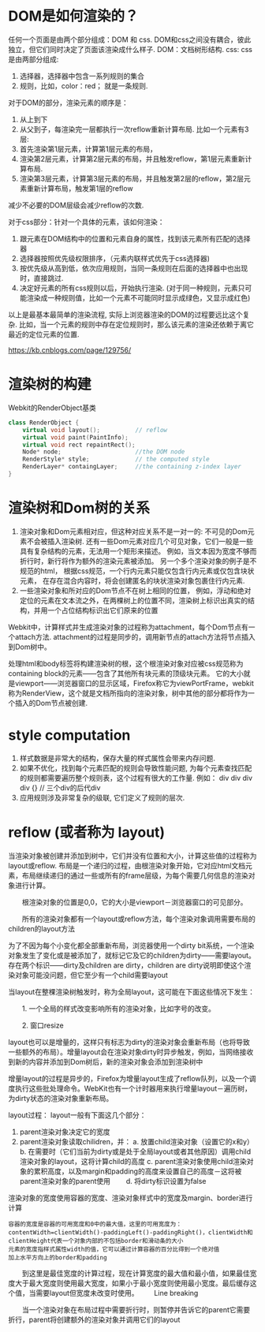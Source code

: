 # DOM是如何渲染的？
任何一个页面是由两个部分组成：DOM 和 css. 
DOM和css之间没有耦合，彼此独立，但它们同时决定了页面该渲染成什么样子.
DOM：文档树形结构.
css: css是由两部分组成:
1. 选择器，选择器中包含一系列规则的集合
2. 规则，比如，color：red； 就是一条规则.

对于DOM的部分，渲染元素的顺序是：
1. 从上到下
2. 从父到子，每渲染完一层都执行一次reflow重新计算布局.
比如一个元素有3层:
1. 首先渲染第1层元素，计算第1层元素的布局，
2. 渲染第2层元素，计算第2层元素的布局，并且触发reflow，第1层元素重新计算布局.
3. 渲染第3层元素，计算第3层元素的布局，并且触发第2层的reflow，第2层元素重新计算布局，触发第1层的reflow

减少不必要的DOM层级会减少reflow的次数.

对于css部分：针对一个具体的元素，该如何渲染：
1. 跟元素在DOM结构中的位置和元素自身的属性，找到该元素所有匹配的选择器
2. 选择器按照优先级权限排序，（元素内联样式优先于css选择器)
3. 按优先级从高到低，依次应用规则，当同一条规则在后面的选择器中也出现时，直接跳过.
4. 决定好元素的所有css规则以后，开始执行渲染. 
(对于同一种规则，元素只可能渲染成一种规则值，比如一个元素不可能同时显示成绿色，又显示成红色)

以上是最基本最简单的渲染流程, 实际上浏览器渲染的DOM的过程要远比这个复杂.
比如，当一个元素的规则中存在定位规则时，那么该元素的渲染还依赖于离它最近的定位元素的位置.



https://kb.cnblogs.com/page/129756/
# 渲染树的构建
Webkit的RenderObject基类
```c++
class RenderObject {
    virtual void layout();          // reflow
    virtual void paint(PaintInfo);
    virtual void rect repaintRect();
    Node* node;                     //the DOM node
    RenderStyle* style;             // the computed style
    RenderLayer* containgLayer;     //the containing z-index layer
}
```
# 渲染树和Dom树的关系
1. 渲染对象和Dom元素相对应，但这种对应关系不是一对一的:
不可见的Dom元素不会被插入渲染树.
还有一些Dom元素对应几个可见对象，它们一般是一些具有复杂结构的元素，无法用一个矩形来描述。
例如，当文本因为宽度不够而折行时，新行将作为额外的渲染元素被添加。
另一个多个渲染对象的例子是不规范的html，
根据css规范，一个行内元素只能仅包含行内元素或仅包含块状元素，
在存在混合内容时，将会创建匿名的块状渲染对象包裹住行内元素.
2. 一些渲染对象和所对应的Dom节点不在树上相同的位置，
例如，浮动和绝对定位的元素在文本流之外，在两棵树上的位置不同，渲染树上标识出真实的结构，并用一个占位结构标识出它们原来的位置

Webkit中，计算样式并生成渲染对象的过程称为attachment，每个Dom节点有一个attach方法.
attachment的过程是同步的，调用新节点的attach方法将节点插入到Dom树中。

处理html和body标签将构建渲染树的根，这个根渲染对象对应被css规范称为containing block的元素——包含了其他所有块元素的顶级块元素。
它的大小就是viewport——浏览器窗口的显示区域，Firefox称它为viewPortFrame，webkit称为RenderView，这个就是文档所指向的渲染对象，树中其他的部分都将作为一个插入的Dom节点被创建.

# style computation
1. 样式数据是非常大的结构，保存大量的样式属性会带来内存问题.
2. 如果不优化，找到每个元素匹配的规则会导致性能问题, 为每个元素查找匹配的规则都需要遍历整个规则表，这个过程有很大的工作量. 
例如： div div div div {} // 三个div的后代div
3. 应用规则涉及非常复杂的级联, 它们定义了规则的层次.



# reflow (或者称为 layout)
当渲染对象被创建并添加到树中，它们并没有位置和大小，计算这些值的过程称为layout或reflow.
布局是一个递归的过程，由根渲染对象开始，它对应html文档元素，布局继续递归的通过一些或所有的frame层级，为每个需要几何信息的渲染对象进行计算。

　　根渲染对象的位置是0,0，它的大小是viewport－浏览器窗口的可见部分。

　　所有的渲染对象都有一个layout或reflow方法，每个渲染对象调用需要布局的children的layout方法

为了不因为每个小变化都全部重新布局，浏览器使用一个dirty bit系统，一个渲染对象发生了变化或是被添加了，就标记它及它的children为dirty——需要layout。
存在两个标识——dirty及children are dirty，children are dirty说明即使这个渲染对象可能没问题，但它至少有一个child需要layout



当layout在整棵渲染树触发时，称为全局layout，这可能在下面这些情况下发生：

　　1. 一个全局的样式改变影响所有的渲染对象，比如字号的改变。

　　2. 窗口resize



layout也可以是增量的，这样只有标志为dirty的渲染对象会重新布局（也将导致一些额外的布局）。增量layout会在渲染对象dirty时异步触发，例如，当网络接收到新的内容并添加到Dom树后，新的渲染对象会添加到渲染树中

增量layout的过程是异步的，Firefox为增量layout生成了reflow队列，以及一个调度执行这些批处理命令。WebKit也有一个计时器用来执行增量layout－遍历树，为dirty状态的渲染对象重新布局。


layout过程：
layout一般有下面这几个部分：
1. parent渲染对象决定它的宽度
2. parent渲染对象读取chilidren，并：
    a. 放置child渲染对象（设置它的x和y）
    b. 在需要时（它们当前为dirty或是处于全局layout或者其他原因）调用child渲染对象的layout，这将计算child的高度
    c. parent渲染对象使用child渲染对象的累积高度，以及margin和padding的高度来设置自己的高度－这将被parent渲染对象的parent使用
　　d. 将dirty标识设置为false

渲染对象的宽度使用容器的宽度、渲染对象样式中的宽度及margin、border进行计算


    容器的宽度是容器的可用宽度和0中的最大值，这里的可用宽度为：contentWidth=clientWidth()-paddingLeft()-paddingRight()，clientWidth和clientHeight代表一个对象内部的不包括border和滑动条的大小
    元素的宽度指样式属性width的值，它可以通过计算容器的百分比得到一个绝对值
    加上水平方向上的border和padding

　　到这里是最佳宽度的计算过程，现在计算宽度的最大值和最小值，如果最佳宽度大于最大宽度则使用最大宽度，如果小于最小宽度则使用最小宽度。最后缓存这个值，当需要layout但宽度未改变时使用。
　　Line breaking

　　当一个渲染对象在布局过程中需要折行时，则暂停并告诉它的parent它需要折行，parent将创建额外的渲染对象并调用它们的layout










